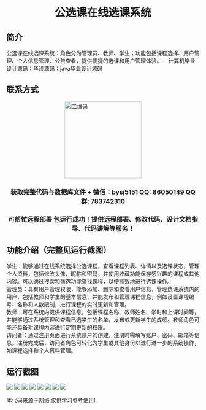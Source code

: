 <p><h1 align="center">公选课在线选课系统</h1></p>

## 简介
公选课在线选课系统：角色分为管理员、教师、学生；功能包括课程选择、用户管理、个人信息管理、公告查看，提供便捷的选课和用户管理体验。    --计算机毕业设计源码；毕设源码；java毕业设计源码


## 联系方式
<img src="https://bs-1329754181.cos.ap-shanghai.myqcloud.com/wx.jpg" alt="二维码" style="display: block; margin: 0 auto;" width="200px">
<p><h3 align="center">获取完整代码与数据库文件 + 微信：bysj5151 QQ: 86050149 QQ群: 783742310</h3></p>
<p><h3 align="center">可帮忙远程部署 包运行成功！提供远程部署、修改代码、设计文档指导、代码讲解等服务！</h3></p>

## 功能介绍（完整见运行截图）
学生：能够通过在线系统选择公选课程，查看课程列表、详情以及选课状态，管理个人资料，包括修改头像、昵称和密码，并使用收藏功能保存感兴趣的课程或其他内容。可以通过搜索和筛选功能查找课程，以便高效地进行选课操作。  
管理员：具有用户管理权限，能够添加、删除和查看用户信息，管理选课系统内的用户，包括教师和学生的基本信息，并能发布和管理课程信息，例如设置课程编号、名称和人数限制，进行课程的实时更新和管理。  
教师：可在系统内提供课程信息，包括课程名称、教师姓名、学时和上课时间等，并能够通过系统管理和查看已选学生的名单，发布或更新学生的成绩。教师角色可能还具备对课程内容进行定期更新的权限。  
访问者：通过注册页面进行系统账户的创建，注册时需填写账户、密码、邮箱等信息。注册完成后，访问者角色可转化为学生或其他身份以进行进一步的系统操作，如课程选择和个人资料管理。


## 运行截图
![](imgs/588112-20230204183625194-1652371803.png)
![](imgs/588112-20230204183629463-2044913151.png)
![](imgs/588112-20230204183634658-1791154348.png)
![](imgs/588112-20230204183638796-2005241378.png)
![](imgs/588112-20230204183646508-1776913170.png)
![](imgs/588112-20230204183656204-238638736.png)
![](imgs/588112-20230204183701014-1576268278.png)
![](imgs/588112-20230204183705587-100677052.png)

<p>本代码来源于网络,仅供学习参考使用!</p>
